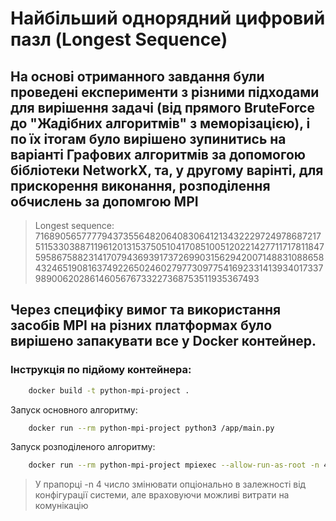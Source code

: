 # Найбільший однорядний цифровий пазл (Longest Sequence)
## На основі отриманного завдання були проведені експерименти з різними підходами для вирішення задачі (від прямого BruteForce до "Жадібних алгоритмів" з меморізацією), і по їх ітогам було вирішено зупинитись на варіанті Графових алгоритмів за допомогою бібліотеки NetworkX, та, у другому варінті, для прискорення виконання, розподілення обчислень за допомгою MPI

> Longest sequence: 716890565777794373556482064083064121343222972497868721751153303887119612013153750510417085100512022142771171781184759586758823141707943693917372699031562942007148831088658432465190816374922650246027977309775416923314139340173379890062028614605676733227368753511935367493

## Через специфіку вимог та використання засобів MPI на різних платформах було вирішено запакувати все у Docker контейнер.

### Інструкція по підйому контейнера:

```bash
    docker build -t python-mpi-project .
```
Запуск основного алгоритму:
```bash
    docker run --rm python-mpi-project python3 /app/main.py
```
Запуск розподіленого алгоритму:
```bash
    docker run --rm python-mpi-project mpiexec --allow-run-as-root -n 4 --oversubscribe python3 /app/mpi.py
```
> У прапорці -n 4 число змінювати опціонально в залежності від конфігурації системи, але враховуючи можливі витрати на комунікацію

